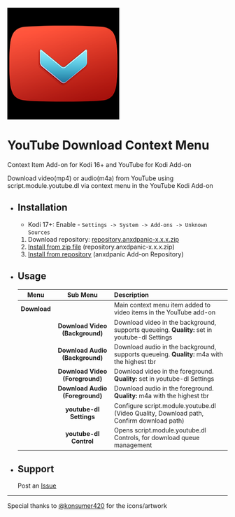 ![YouTube Download Context Menu](https://raw.githubusercontent.com/anxdpanic/context.youtube.download/master/icon.png)
# YouTube Download Context Menu

Context Item Add-on for Kodi 16+ and YouTube for Kodi Add-on

Download video(mp4) or audio(m4a) from YouTube using script.module.youtube.dl via context menu in the YouTube Kodi Add-on

- Installation
    -
    * Kodi 17+: Enable - `Settings -> System -> Add-ons -> Unknown Sources`
    1. Download repository: [repository.anxdpanic-x.x.x.zip](https://github.com/anxdpanic/_repository/raw/master/zips/repository.anxdpanic/repository.anxdpanic-0.9.4.zip)
    2. [Install from zip file](http://kodi.wiki/view/Add-on_manager#How_to_install_from_a_ZIP_file) (repository.anxdpanic-x.x.x.zip)
    3. [Install from repository](http://kodi.wiki/view/add-on_manager#How_to_install_add-ons_from_a_repository) (anxdpanic Add-on Repository)

- Usage
    -
    | Menu         | Sub Menu     | Description  |
    |:------------:|:------------:|:-------------|
    | **Download**     |              | Main context menu item added to video items in the YouTube add-on |
    |              | **Download Video (Background)** | Download video in the background, supports queueing. **Quality:** set in youtube-dl Settings |
    |              | **Download Audio (Background)** | Download audio in the background, supports queueing. **Quality:** m4a with the highest tbr |
    |              | **Download Video (Foreground)** | Download video in the foreground. **Quality:** set in youtube-dl Settings |
    |              | **Download Audio (Foreground)** | Download audio in the foreground. **Quality:** m4a with the highest tbr |
    |              | **youtube-dl Settings**         | Configure script.module.youtube.dl (Video Quality, Download path, Confirm download path) |
    |              | **youtube-dl Control**          | Opens script.module.youtube.dl Controls, for download queue management |

- Support
    -

    Post an [Issue](https://github.com/anxdpanic/context.youtube.download/issues)

---

Special thanks to [@konsumer420](https://twitter.com/konsumer420) for the icons/artwork
